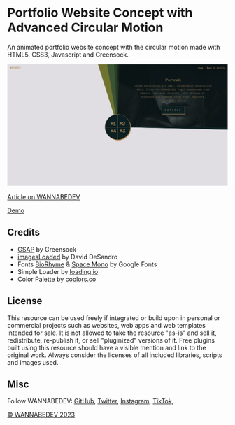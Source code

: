 # Portfolio Website Concept with Advanced Circular Motion

An animated portfolio website concept with the circular motion made with HTML5, CSS3, Javascript and Greensock.

![Portfolio Website Concept with Advanced Circular Motion](/assets/img/portfolio-website-concept-with-advanced-circular-motion.png)

[Article on WANNABEDEV](https://wannabedev.io/tutorials/portfolio-website-concept-with-advanced-circular-motion)

[Demo](https://wannabedev.io/_posts/demo/portfolio-website-concept-with-advanced-circular-motion)

## Credits
- [GSAP](https://greensock.com) by Greensock
- [imagesLoaded](https://imagesloaded.desandro.com/) by David DeSandro
- Fonts [BioRhyme](https://fonts.google.com/specimen/BioRhyme) & [Space Mono](https://fonts.google.com/specimen/Space+Mono?selection.family=Space+Mono) by Google Fonts
- Simple Loader by [loading.io](https://loading.io/css/)
- Color Palette by [coolors.co](https://coolors.co/)

## License
This resource can be used freely if integrated or build upon in personal or commercial projects such as websites, web apps and web templates intended for sale. It is not allowed to take the resource "as-is" and sell it, redistribute, re-publish it, or sell "pluginized" versions of it. Free plugins built using this resource should have a visible mention and link to the original work. Always consider the licenses of all included libraries, scripts and images used.

## Misc

Follow WANNABEDEV: [GitHub](https://github.com/wannabedevio), [Twitter](https://twitter.com/wannabedev_io), [Instagram](https://www.instagram.com/wannabedev.io/), [TikTok](https://www.tiktok.com/@wannabedev.io), 

[© WANNABEDEV 2023](https://wannabedev.io)
